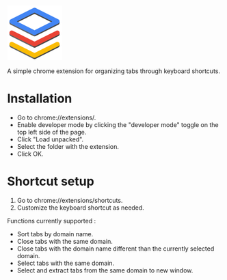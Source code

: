 
![alt text](https://raw.githubusercontent.com/vastolorde77/TabGroup/master/icon.png)

A simple chrome extension for organizing tabs through keyboard shortcuts.

# Installation

- Go to chrome://extensions/.
- Enable developer mode by clicking the "developer mode" toggle on the top left side of the page.
- Click "Load unpacked".
- Select the folder with the extension.
- Click OK.



# Shortcut setup

1.  Go to chrome://extensions/shortcuts.
2.  Customize the keyboard shortcut as needed.

Functions currently supported :

- Sort tabs by domain name.
- Close tabs with the same domain.
- Close tabs with the domain name different than the currently selected domain.
- Select tabs with the same domain.
- Select and extract tabs from the same domain to new window.


